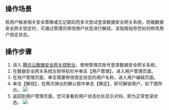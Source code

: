 ## 操作场景
若用户触发相关安全策略或忘记密码而多次尝试登录数据安全网关系统，而被数据安全网关锁定时，可通过管理员修改用户状态进行解锁。该指南指导您如何修改用户锁定状态。


## 操作步骤

1. 进入 [腾讯云数据安全网关控制台](https://console.cloud.tencent.com/dasb)，使用管理员账号登录数据安全网关系统。
2. 在数据安全网关系统左侧导航栏中单击【用户管理】，进入用户管理页面。
3. 在用户管理页面，单击需要修改锁定状态的用户名称，进入用户编辑页面。
4. 单击【解锁】，在两次弹出的确认框中单击【确定】，即可解锁用户，如下图所示。
  ![](https://main.qcloudimg.com/raw/560fc4d18f79e0f62fb107ca726c666c.png)
5. 返回到用户管理页面，您可查看到用户状态栏处显示对钩，即为正常登录状态。
  ![](https://main.qcloudimg.com/raw/095cf7e8c66253ca2a641c620860f140.png)

